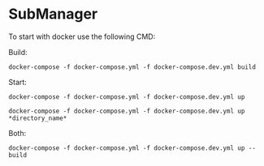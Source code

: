 # SubManager

To start with docker use the following CMD:

Build:

```docker-compose -f docker-compose.yml -f docker-compose.dev.yml build```

Start:

```docker-compose -f docker-compose.yml -f docker-compose.dev.yml up```

```docker-compose -f docker-compose.yml -f docker-compose.dev.yml up *directory_name*```

Both:

```docker-compose -f docker-compose.yml -f docker-compose.dev.yml up --build```
